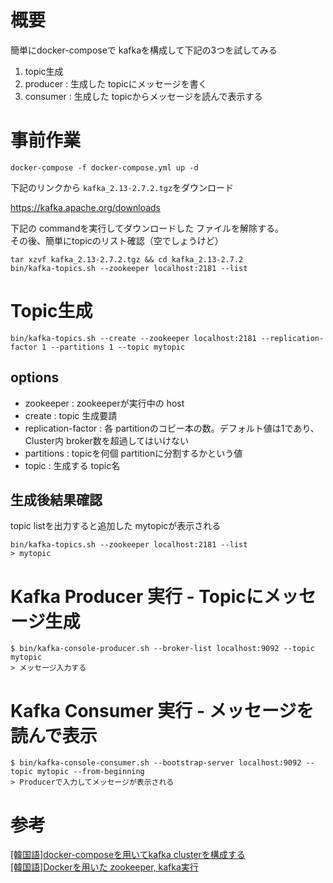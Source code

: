 # 概要
簡単にdocker-composeで kafkaを構成して下記の3つを試してみる
1. topic生成
2. producer : 生成した topicにメッセージを書く
3. consumer : 生成した topicからメッセージを読んで表示する

# 事前作業
```shell
docker-compose -f docker-compose.yml up -d 
```

下記のリンクから ```kafka_2.13-2.7.2.tgz```をダウンロード

https://kafka.apache.org/downloads

下記の commandを実行してダウンロードした ファイルを解除する。\
その後、簡単にtopicのリスト確認（空でしょうけど）
```shell
tar xzvf kafka_2.13-2.7.2.tgz && cd kafka_2.13-2.7.2
bin/kafka-topics.sh --zookeeper localhost:2181 --list
```

# Topic生成
```shell
bin/kafka-topics.sh --create --zookeeper localhost:2181 --replication-factor 1 --partitions 1 --topic mytopic
```

## options
- zookeeper : zookeeperが実行中の host
- create : topic 生成要請
- replication-factor : 各 partitionのコピー本の数。デフォルト値は1であり、Cluster内 broker数を超過してはいけない
- partitions : topicを何個 partitionに分割するかという値
- topic : 生成する topic名

## 生成後結果確認
topic listを出力すると追加した mytopicが表示される
```shell
bin/kafka-topics.sh --zookeeper localhost:2181 --list
> mytopic
```

# Kafka Producer 実行 - Topicにメッセージ生成
```shell
$ bin/kafka-console-producer.sh --broker-list localhost:9092 --topic mytopic
> メッセージ入力する
```

# Kafka Consumer 実行 - メッセージを読んで表示
```shell
$ bin/kafka-console-consumer.sh --bootstrap-server localhost:9092 --topic mytopic --from-beginning
> Producerで入力してメッセージが表示される
```

# 参考
[[韓国語]docker-composeを用いてkafka clusterを構成する](https://blog.naver.com/PostView.naver?blogId=sqlpro&logNo=222457487274&parentCategoryNo=7&categoryNo=&viewDate=&isShowPopularPosts=false&from=postView) \
[[韓国語]Dockerを用いた zookeeper, kafka実行](https://miiingo.tistory.com/196?category=702821)
